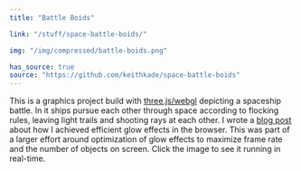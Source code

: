```yaml
---
title: "Battle Boids"

link: "/stuff/space-battle-boids/"

img: "/img/compressed/battle-boids.png"

has_source: true
source: "https://github.com/keithkade/space-battle-boids"
---
```


This is a graphics project build with <a target="_blank" href="http://threejs.org/">three.js/webgl</a> depicting a spaceship battle. In it ships pursue each other through space according to flocking rules, leaving light trails and shooting rays at each other. I wrote a <a target="_blank" href="/2017/09/12/three-glow.html">blog post</a> about how I achieved efficient glow effects in the browser. This was part of a larger effort around optimization of glow effects to maximize frame rate and the number of objects on screen. Click the image to see it running in real-time. 
				